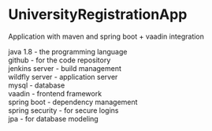 # UniversityRegistrationApp




Application with maven and spring boot + vaadin integration  
  
java 1.8 - the programming language  
github - for the code repository  
jenkins server - build management  
wildfly server - application server  
mysql - database   
vaadin - frontend framework  
spring boot - dependency management  
spring security - for secure logins  
jpa - for database modeling  

